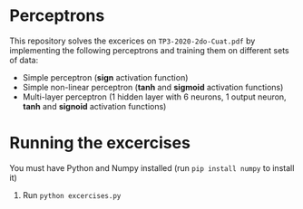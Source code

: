 # Perceptrons

This repository solves the excerices on ```TP3-2020-2do-Cuat.pdf``` by implementing the following perceptrons and training them on different sets of data:

- Simple perceptron (**sign** activation function)
- Simple non-linear perceptron (**tanh** and **sigmoid** activation functions)
- Multi-layer perceptron (1 hidden layer with 6 neurons, 1 output neuron, **tanh** and **signoid** activation functions)

# Running the excercises

You must have Python and Numpy installed (run ```pip install numpy``` to install it)
1) Run ```python excercises.py```
